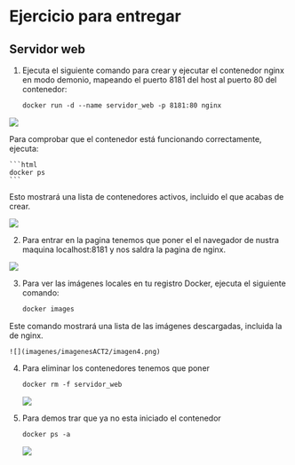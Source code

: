 # Ejercicio para entregar

## Servidor web

1. Ejecuta el siguiente comando para crear y ejecutar el contenedor nginx en modo demonio, mapeando el puerto 8181 del host al puerto 80 del contenedor:


    ```html
    docker run -d --name servidor_web -p 8181:80 nginx
    ```

![](imagenes/imagenesACT2/imagen1.png)

Para comprobar que el contenedor está funcionando correctamente, ejecuta:

    ```html
    docker ps
    ```

Esto mostrará una lista de contenedores activos, incluido el que acabas de crear. 

![](imagenes/imagenesACT2/imagen2.png)

2. Para entrar en la pagina tenemos que poner el el navegador de nustra maquina localhost:8181 y nos saldra la pagina de nginx.

![](imagenes/imagenesACT2/imagen3.png)  
   
3. Para ver las imágenes locales en tu registro Docker, ejecuta el siguiente comando:
 
    ```html
    docker images
    ```
    
Este comando mostrará una lista de las imágenes descargadas, incluida la de nginx.
     
    ![](imagenes/imagenesACT2/imagen4.png) 

4. Para eliminar los contenedores tenemos que poner 


    ```html
    docker rm -f servidor_web
    ```
    ![](imagenes/imagenesACT2/imagen5.png)  

5. Para demos trar que ya no esta iniciado el contenedor

    ```html
    docker ps -a
    ```

    ![](imagenes/imagenesACT2/imagen6.png)
